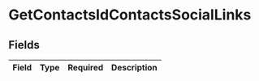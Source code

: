 # GetContactsIdContactsSocialLinks


## Fields

| Field       | Type        | Required    | Description |
| ----------- | ----------- | ----------- | ----------- |